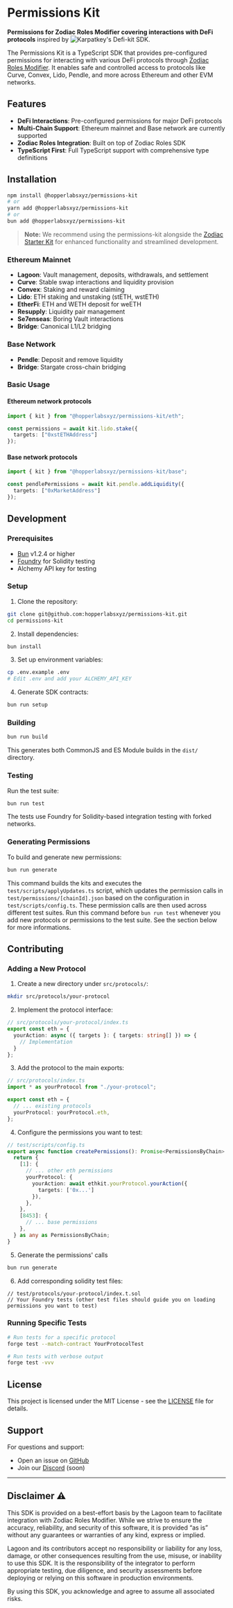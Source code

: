 # Permissions Kit

**Permissions for Zodiac Roles Modifier covering interactions with DeFi protocols** inspired by ![Karpatkey's Defi-kit SDK](https://github.com/karpatkey/defi-kit).

The Permissions Kit is a TypeScript SDK that provides pre-configured permissions for interacting with various DeFi protocols through [Zodiac Roles Modifier](https://docs.roles.gnosisguild.org/). It enables safe and controlled access to protocols like Curve, Convex, Lido, Pendle, and more across Ethereum and other EVM networks.

## Features

- **DeFi Interactions**: Pre-configured permissions for major DeFi protocols
- **Multi-Chain Support**: Ethereum mainnet and Base network are currently supported
- **Zodiac Roles Integration**: Built on top of Zodiac Roles SDK
- **TypeScript First**: Full TypeScript support with comprehensive type definitions

## Installation

```bash
npm install @hopperlabsxyz/permissions-kit
# or
yarn add @hopperlabsxyz/permissions-kit
# or
bun add @hopperlabsxyz/permissions-kit
```

> **Note:** We recommend using the permissions-kit alongside the [Zodiac Starter Kit](https://docs.roles.gnosisguild.org/sdk/getting-started) for enhanced functionality and streamlined development.

### Ethereum Mainnet
- **Lagoon**: Vault management, deposits, withdrawals, and settlement
- **Curve**: Stable swap interactions and liquidity provision
- **Convex**: Staking and reward claiming
- **Lido**: ETH staking and unstaking (stETH, wstETH)
- **EtherFi**: ETH and WETH deposit for weETH
- **Resupply**: Liquidity pair management
- **Se7enseas**: Boring Vault interactions
- **Bridge**: Canonical L1/L2 bridging

### Base Network
- **Pendle**: Deposit and remove liquidity 
- **Bridge**: Stargate cross-chain bridging

### Basic Usage

#### Ethereum network protocols

```typescript
import { kit } from "@hopperlabsxyz/permissions-kit/eth";

const permissions = await kit.lido.stake({
  targets: ["0xstETHAddress"]
});
```

#### Base network protocols

```typescript
import { kit } from "@hopperlabsxyz/permissions-kit/base";

const pendlePermissions = await kit.pendle.addLiquidity({
  targets: ["0xMarketAddress"]
});
```

## Development

### Prerequisites

- [Bun](https://bun.sh) v1.2.4 or higher
- [Foundry](https://book.getfoundry.sh/getting-started/installation) for Solidity testing
- Alchemy API key for testing

### Setup

1. Clone the repository:
```bash
git clone git@github.com:hopperlabsxyz/permissions-kit.git
cd permissions-kit
```

2. Install dependencies:
```bash
bun install
```

3. Set up environment variables:
```bash
cp .env.example .env
# Edit .env and add your ALCHEMY_API_KEY
```

4. Generate SDK contracts:
```bash
bun run setup
```

### Building

```bash
bun run build
```

This generates both CommonJS and ES Module builds in the `dist/` directory.

### Testing

Run the test suite:
```bash
bun run test
```

The tests use Foundry for Solidity-based integration testing with forked networks.

### Generating Permissions

To build and generate new permissions:
```bash
bun run generate
```

This command builds the kits and executes the `test/scripts/applyUpdates.ts` script, which updates the permission calls in `test/permissions/[chainId].json` based on the configuration in `test/scripts/config.ts`. These permission calls are then used across different test suites. Run this command before `bun run test` whenever you add new protocols or permissions to the test suite. See the section below for more informations.

## Contributing

### Adding a New Protocol

1. Create a new directory under `src/protocols/`:
```bash
mkdir src/protocols/your-protocol
```

2. Implement the protocol interface:
```typescript
// src/protocols/your-protocol/index.ts
export const eth = {
  yourAction: async ({ targets }: { targets: string[] }) => {
    // Implementation
  }
};
```

3. Add the protocol to the main exports:
```typescript
// src/protocols/index.ts
import * as yourProtocol from "./your-protocol";

export const eth = {
  // ... existing protocols
  yourProtocol: yourProtocol.eth,
};
```

4. Configure the permissions you want to test:

```typescript
// test/scripts/config.ts
export async function createPermissions(): Promise<PermissionsByChain> {
  return {
    [1]: {
      // ... other eth permissions
      yourProtocol: {
        yourAction: await ethkit.yourProtocol.yourAction({
          targets: ['0x...']
        }),
      },
    },
    [8453]: {
      // ... base permissions
    },
  } as any as PermissionsByChain;
}
```

5. Generate the permissions' calls

```bash
bun run generate
```


6. Add corresponding solidity test files:

```solidity
// test/protocols/your-protocol/index.t.sol
// Your Foundry tests (other test files should guide you on loading permissions you want to test)
```

### Running Specific Tests

```bash
# Run tests for a specific protocol
forge test --match-contract YourProtocolTest

# Run tests with verbose output
forge test -vvv
```

## License

This project is licensed under the MIT License - see the [LICENSE](LICENSE) file for details.

## Support

For questions and support:
- Open an issue on [GitHub](https://github.com/hopperlabsxyz/permissions-kit/issues)
- Join our [Discord](https://discord.gg/) (soon)

---

## Disclaimer ⚠️

This SDK is provided on a best-effort basis by the Lagoon team to facilitate integration with Zodiac Roles Modifier. While we strive to ensure the accuracy, reliability, and security of this software, it is provided “as is” without any guarantees or warranties of any kind, express or implied.

Lagoon and its contributors accept no responsibility or liability for any loss, damage, or other consequences resulting from the use, misuse, or inability to use this SDK. It is the responsibility of the integrator to perform appropriate testing, due diligence, and security assessments before deploying or relying on this software in production environments.

By using this SDK, you acknowledge and agree to assume all associated risks.
